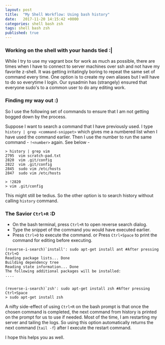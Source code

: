 ```yaml
---
layout: post
title:  "My Shell Workflow: Using bash history"
date:   2017-11-20 14:15:42 +0000
categories: shell bash zsh 
tags: shell bash zsh 
published: true
---
```


### Working on the shell with your hands tied :|

While I try to use my vagrant box for work as much as possible, there are times when I have to connect to server machines over ssh and not have my favorite z-shell. It was getting irritatingly boring to repeat the same set of command every time. One option is to create my own aliases but I will have to do so everytime I login. Our sysadmin has (strangely) ensured that everyone sudo's to a common user to do any editing work. 

### Finding my way out :) 
So I use the following set of commands to ensure that I am not getting bogged down by the process. 

Suppose I want to search a command that I have previously used. I type  `history | grep <command-snippet>` which gives me a numbered list when I have used the command earlier. Then I use the number to run the same command - `!<number>` again. See below - 

```shell
> history | grep vim
2795  vim scratch-pad.txt
2820  vim .git/config
2822  vim .git/config
2845  sudo vim /etc/hosts
2847  sudo vim /etc/hosts

> !2820
> vim .git/config
```

This might still be tedius. So the other option is to search history without calling `history` command. 

### The Savior `Ctrl+R` :D

- On the bash terminal, press `Ctrl+R` to open reverse search dialog. 
- Type the snippet of the command you would have executed earlier. 
- Press `Ctrl+O` to execute the command. or Press `Ctrl+Space` to print the command for editing before executing. 

```shell
(reverse-i-search)`install': sudo apt-get install ant #After pressing Ctrl+O
Reading package lists... Done
Building dependency tree
Reading state information... Done
The following additional packages will be installed:
.... 


(reverse-i-search)`zsh': sudo apt-get install zsh #After pressing Ctrl+Space
> sudo apt-get install zsh  
```

A nifty side-effect of using `Ctrl+R` on the bash prompt is that once the chosen command is completed, the next command from history is printed on the prompt for us to use if needed. Most of the time, I am restarting my server and tailing the logs. So using this option automatically returns the next command (`tail -f`) after I execute the restart command. 

I hope this helps you as well. 
